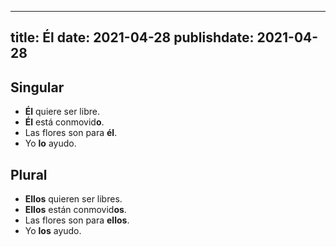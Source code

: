 
---
title: Él
date: 2021-04-28
publishdate: 2021-04-28
---

## Singular

- **Él** quiere ser libre.
- **Él** está conmovid**o**.
- Las flores son para **él**.
- Yo **lo** ayudo.

## Plural

- **Ellos** quieren ser libres.
- **Ellos** están conmovid**os**.
- Las flores son para **ellos**.
- Yo **los** ayudo.
